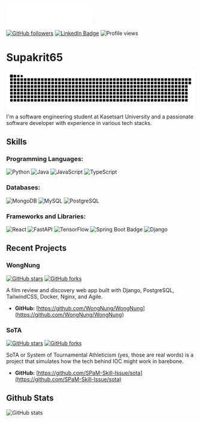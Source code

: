![Header](images/header.svg)

[![GitHub followers](https://img.shields.io/github/followers/Supakrit65?style=social)](https://github.com/Supakrit65)
[![LinkedIn Badge](https://img.shields.io/badge/-supakritaphonmaeklong-blue?style=flat-square&logo=LinkedIn&logoColor=white&link=https://www.linkedin.com/in/supakritaphonmaeklong/)](https://www.linkedin.com/in/supakritaphonmaeklong/)
![Profile views](https://komarev.com/ghpvc/?username=Supakrit65&label=Profile%20views&color=0e75b6&style=flat)

# Supakrit65
<img src="images/github-user-contribution.svg" />
I'm a software engineering student at Kasetsart University and a passionate software developer with experience in various tech stacks.

## Skills

### Programming Languages:
![Python](https://img.shields.io/badge/-Python-3776AB?style=for-the-badge&logo=python&logoColor=white)
![Java](https://img.shields.io/badge/Java-ED8B00?style=for-the-badge&logo=openjdk&logoColor=white)
![JavaScript](https://img.shields.io/badge/-JavaScript-F7DF1E?style=for-the-badge&logo=javascript&logoColor=black)
![TypeScript](https://img.shields.io/badge/TypeScript-3178C6.svg?style=for-the-badge&logo=TypeScript&logoColor=white)

### Databases:
![MongoDB](https://img.shields.io/badge/-MongoDB-47A248?style=for-the-badge&logo=mongodb&logoColor=white)
![MySQL](https://img.shields.io/badge/-MySQL-4479A1?style=for-the-badge&logo=mysql&logoColor=white)
![PostgreSQL](https://img.shields.io/badge/-PostgreSQL-336791?style=for-the-badge&logo=postgresql&logoColor=white)

### Frameworks and Libraries:
![React](https://img.shields.io/badge/-React-61DAFB?style=for-the-badge&logo=react&logoColor=black)
![FastAPI](https://img.shields.io/badge/-FastAPI-009688?style=for-the-badge&logo=fastapi&logoColor=white)
![TensorFlow](https://img.shields.io/badge/TensorFlow-%23FF6F00.svg?style=for-the-badge&logo=TensorFlow&logoColor=white)
![Spring Boot Badge](https://img.shields.io/badge/Spring%20Boot-6DB33F?logo=springboot&logoColor=fff&style=for-the-badge)
![Django](https://img.shields.io/badge/-Django-092E20?style=for-the-badge&logo=django&logoColor=white)




## Recent Projects

### WongNung

[![GitHub stars](https://img.shields.io/github/stars/WongNung/WongNung?style=social)](https://github.com/WongNung/WongNung/stargazers)
[![GitHub forks](https://img.shields.io/github/forks/WongNung/WongNung?style=social)](https://github.com/WongNung/WongNung/network/members)

A film review and discovery web app built with Django, PostgreSQL, TailwindCSS, Docker, Nginx, and Agile.

- **GitHub:** [https://github.com/WongNung/WongNung](https://github.com/WongNung/WongNung)

### SoTA

[![GitHub stars](https://img.shields.io/github/stars/SPaM-Skill-Issue/sota?style=social)](https://github.com//SPaM-Skill-Issue/sota/stargazers)
[![GitHub forks](https://img.shields.io/github/forks/SPaM-Skill-Issue/sota?style=social)](https://github.com//SPaM-Skill-Issue/sota/network/members)

SoTA or System of Tournamental Athleticism (yes, those are real words) is a project that simulates how the tech behind IOC might work in barebone.

- **GitHub:** [https://github.com/SPaM-Skill-Issue/sota](https://github.com/SPaM-Skill-Issue/sota)

## Github Stats
![GitHub stats](https://github-readme-stats.vercel.app/api?username=Supakrit65\&bg_color=30,96C291,101a21\&title_color=fff\&text_color=fff)
